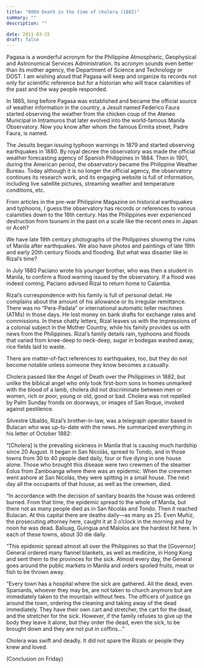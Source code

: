 ```yaml
---
title: "0004 Death in the time of cholera (1882)"
summary: ""
description: ""

date: 2011-03-15
draft: false
---
```


Pagasa is a wonderful acronym for the Philippine Atmospheric, Geophysical and Astronomical Services Administration. Its acronym sounds even better than its mother agency, the Department of Science and Technology or DOST. I am wishing aloud that Pagasa will keep and organize its records not only for scientific reference but for a historian who will trace calamities of the past and the way people responded.

In 1865, long before Pagasa was established and became the official source of weather information in the country, a Jesuit named Federico Faura started observing the weather from the chicken coup of the Ateneo Municipal in Intramuros that later evolved into the world-famous  Manila Observatory. Now you know after whom the famous Ermita street, Padre Faura, is named.

The Jesuits began issuing typhoon warnings in 1879 and started observing earthquakes in 1880. By royal decree the observatory was made the official weather forecasting agency of Spanish Philippines in 1884. Then in 1901, during the American period, the observatory became the Philippine Weather Bureau. Today although it is no longer the official agency, the observatory continues its research work, and its engaging website is full of information, including live satellite pictures, streaming weather and temperature conditions, etc.

From articles in the pre-war Philippine Magazine on historical earthquakes and typhoons, I guess the observatory has records or references to various calamities down to the 16th century. Has the Philippines ever experienced destruction from tsunami in the past on a scale like the recent ones in Japan or Aceh?

We have late 19th century photographs of the Philippines showing the ruins of Manila after earthquakes. We also have photos and paintings of late 19th and early 20th century floods and flooding. But what was disaster like in Rizal’s time?

In July 1880 Paciano wrote his younger brother, who was then a student in Manila, to confirm a flood warning issued by the observatory. If a flood was indeed coming, Paciano advised Rizal to return home to Calamba.

Rizal’s correspondence with his family is full of personal detail. He complains about the amount of his allowance or its irregular remittance. There was no “Pera-Padala” or international automatic teller machines (ATMs) in those days. He lost money on bank drafts for exchange rates and commissions. In these chatty letters, Rizal leaves us with the impressions of a colonial subject in the Mother Country, while his family provides us with news from the Philippines. Rizal’s family details rain, typhoons and floods that varied from knee-deep to neck-deep, sugar in bodegas washed away, rice fields laid to waste.

There are matter-of-fact references to earthquakes, too, but they do not become notable unless someone they know becomes a casualty.

Cholera passed like the Angel of Death over the Philippines in 1882, but unlike the biblical angel who only took first-born sons in homes unmarked with the blood of a lamb, cholera did not discriminate between men or women, rich or poor, young or old, good or bad. Cholera was not repelled by Palm Sunday fronds on doorways, or images of San Roque, invoked against pestilence.

Silvestre Ubaldo, Rizal’s brother-in-law, was a telegraph operator based in Bulacan who was up-to-date with the news. He summarized everything in his letter of October 1882:

“[Cholera] is the prevailing sickness in Manila that is causing much hardship since 20 August. It began in San Nicolás, spread to Tondo, and in those towns from 30 to 40 people died daily, four or five dying in one house alone. Those who brought this disease were two crewmen of the steamer Eolus from Zamboanga where there was an epidemic. When the crewmen went ashore at San Nicolás, they were spitting in a small house. The next day all the occupants of that house, as well as the crewmen, died.

“In accordance with the decision of sanitary boards the house was ordered burned. From that time, the epidemic spread to the whole of  Manila, but there not as many people died as in San Nicolás and Tondo. Then it reached Bulacan. At this capital there are deaths daily—as  many as 25. Even Muñiz, the prosecuting attorney here, caught it at 3 o’clock in the morning and by noon he was dead. Baliuag,  Guingua and Malolos are the hardest hit here. In each of these towns, about 30 die daily.

“This epidemic spread almost all over the Philippines so that the [Governor] General ordered many flannel blankets, as well as medicine, in Hong Kong and sent them to the provinces for the sick. Almost every day, the General goes around the public markets in Manila and orders spoiled fruits, meat or fish to be thrown away.

“Every town has a  hospital where the sick are gathered. All the dead, even Spaniards, whoever they may be, are not taken to church anymore but are immediately taken to the mountain without fees. The officers of  justice go around the town, ordering the cleaning and taking away of  the dead immediately. They have their own cart and stretcher, the cart for the dead, and the stretcher for the sick. However, if the family refuses to give up the body they leave it alone, but they order the dead, even the sick, to be brought down and they are not put in coffins…”

Cholera was swift and deadly. It did not spare the Rizals or people they knew and loved.

(Conclusion on Friday)
